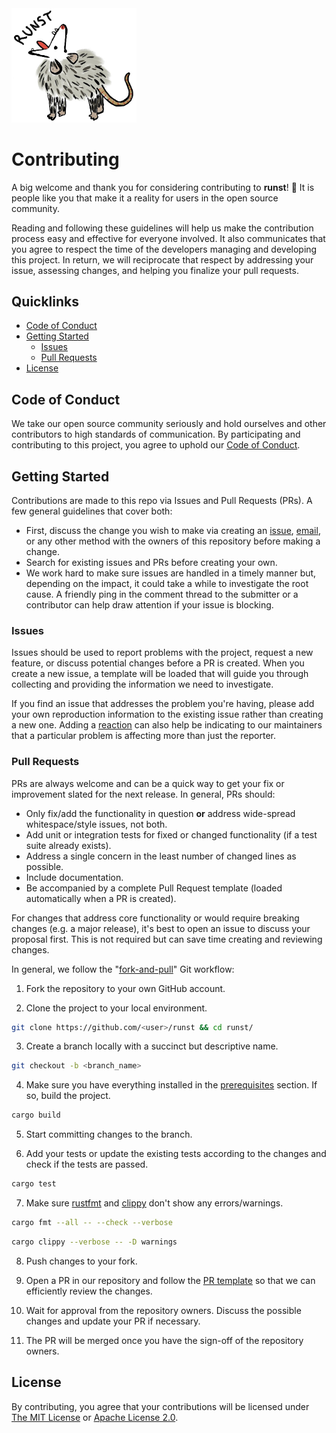 <img src="assets/runst-logo.png" width="200">

# Contributing

A big welcome and thank you for considering contributing to **runst**! 🦡 It is people like you that make it a reality for users in the open source community.

Reading and following these guidelines will help us make the contribution process easy and effective for everyone involved. It also communicates that you agree to respect the time of the developers managing and developing this project. In return, we will reciprocate that respect by addressing your issue, assessing changes, and helping you finalize your pull requests.

## Quicklinks

- [Code of Conduct](#code-of-conduct)
- [Getting Started](#getting-started)
  - [Issues](#issues)
  - [Pull Requests](#pull-requests)
- [License](#license)

## Code of Conduct

We take our open source community seriously and hold ourselves and other contributors to high standards of communication. By participating and contributing to this project, you agree to uphold our [Code of Conduct](./CODE_OF_CONDUCT.md).

## Getting Started

Contributions are made to this repo via Issues and Pull Requests (PRs). A few general guidelines that cover both:

- First, discuss the change you wish to make via creating an [issue](https://github.com/orhun/runst/issues/new/choose), [email](mailto:orhunparmaksiz@gmail.com), or any other method with the owners of this repository before making a change.
- Search for existing issues and PRs before creating your own.
- We work hard to make sure issues are handled in a timely manner but, depending on the impact, it could take a while to investigate the root cause. A friendly ping in the comment thread to the submitter or a contributor can help draw attention if your issue is blocking.

### Issues

Issues should be used to report problems with the project, request a new feature, or discuss potential changes before a PR is created. When you create a new issue, a template will be loaded that will guide you through collecting and providing the information we need to investigate.

If you find an issue that addresses the problem you're having, please add your own reproduction information to the existing issue rather than creating a new one. Adding a [reaction](https://github.blog/2016-03-10-add-reactions-to-pull-requests-issues-and-comments/) can also help be indicating to our maintainers that a particular problem is affecting more than just the reporter.

### Pull Requests

PRs are always welcome and can be a quick way to get your fix or improvement slated for the next release. In general, PRs should:

- Only fix/add the functionality in question **or** address wide-spread whitespace/style issues, not both.
- Add unit or integration tests for fixed or changed functionality (if a test suite already exists).
- Address a single concern in the least number of changed lines as possible.
- Include documentation.
- Be accompanied by a complete Pull Request template (loaded automatically when a PR is created).

For changes that address core functionality or would require breaking changes (e.g. a major release), it's best to open an issue to discuss your proposal first. This is not required but can save time creating and reviewing changes.

In general, we follow the "[fork-and-pull](https://github.com/susam/gitpr)" Git workflow:

1. Fork the repository to your own GitHub account.

2. Clone the project to your local environment.

```sh
git clone https://github.com/<user>/runst && cd runst/
```

3. Create a branch locally with a succinct but descriptive name.

```sh
git checkout -b <branch_name>
```

4. Make sure you have everything installed in the [prerequisites](./README.md#prerequisites) section. If so, build the project.

```sh
cargo build
```

5. Start committing changes to the branch.

6. Add your tests or update the existing tests according to the changes and check if the tests are passed.

```sh
cargo test
```

7. Make sure [rustfmt](https://github.com/rust-lang/rustfmt) and [clippy](https://github.com/rust-lang/rust-clippy) don't show any errors/warnings.

```sh
cargo fmt --all -- --check --verbose
```

```sh
cargo clippy --verbose -- -D warnings
```

8. Push changes to your fork.

9. Open a PR in our repository and follow the [PR template](./.github/PULL_REQUEST_TEMPLATE.md) so that we can efficiently review the changes.

10. Wait for approval from the repository owners. Discuss the possible changes and update your PR if necessary.

11. The PR will be merged once you have the sign-off of the repository owners.

## License

By contributing, you agree that your contributions will be licensed under [The MIT License](./LICENSE-MIT) or [Apache License 2.0](./LICENSE-APACHE).
